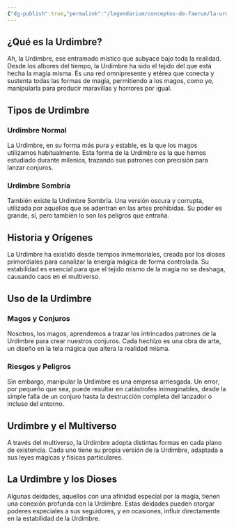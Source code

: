 ```yaml
---
{"dg-publish":true,"permalink":"/legendarium/conceptos-de-faerun/la-urdimbre/","noteIcon":""}
---
```


## ¿Qué es la Urdimbre?
Ah, la Urdimbre, ese entramado místico que subyace bajo toda la realidad. Desde los albores del tiempo, la Urdimbre ha sido el tejido del que está hecha la magia misma. Es una red omnipresente y etérea que conecta y sustenta todas las formas de magia, permitiendo a los magos, como yo, manipularla para producir maravillas y horrores por igual.

## Tipos de Urdimbre

### Urdimbre Normal
La Urdimbre, en su forma más pura y estable, es la que los magos utilizamos habitualmente. Esta forma de la Urdimbre es la que hemos estudiado durante milenios, trazando sus patrones con precisión para lanzar conjuros.

### Urdimbre Sombría
También existe la Urdimbre Sombría. Una versión oscura y corrupta, utilizada por aquellos que se adentran en las artes prohibidas. Su poder es grande, sí, pero también lo son los peligros que entraña.

## Historia y Orígenes
La Urdimbre ha existido desde tiempos inmemoriales, creada por los dioses primordiales para canalizar la energía mágica de forma controlada. Su estabilidad es esencial para que el tejido mismo de la magia no se deshaga, causando caos en el multiverso.

## Uso de la Urdimbre

### Magos y Conjuros
Nosotros, los magos, aprendemos a trazar los intrincados patrones de la Urdimbre para crear nuestros conjuros. Cada hechizo es una obra de arte, un diseño en la tela mágica que altera la realidad misma.

### Riesgos y Peligros
Sin embargo, manipular la Urdimbre es una empresa arriesgada. Un error, por pequeño que sea, puede resultar en catástrofes inimaginables, desde la simple falla de un conjuro hasta la destrucción completa del lanzador o incluso del entorno.

## Urdimbre y el Multiverso
A través del multiverso, la Urdimbre adopta distintas formas en cada plano de existencia. Cada uno tiene su propia versión de la Urdimbre, adaptada a sus leyes mágicas y físicas particulares.

## La Urdimbre y los Dioses
Algunas deidades, aquellos con una afinidad especial por la magia, tienen una conexión profunda con la Urdimbre. Estas deidades pueden otorgar poderes especiales a sus seguidores, y en ocasiones, influir directamente en la estabilidad de la Urdimbre.
